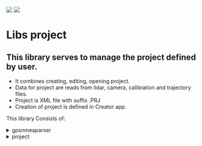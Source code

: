 <!-- PROJECT LOGO -->
<br />
<div align="left">
<img src="https://github.com/dekdekan/lidaretto-desktop/blob/completeRefactor_change_cuts/README_images/logo_black.svg#gh-light-mode-only">
<img src="https://github.com/dekdekan/lidaretto-desktop/blob/completeRefactor_change_cuts/README_images/logo_white.svg#gh-dark-mode-only">
</div>
  <h1 align="left">Libs project</h1>

## This library serves to manage the project defined by user.
 - It combines creating, editing, opening project.
 - Data for project are reads from lidar, camera, calibration and trajectory files.
 - Project is XML file with suffix .PRJ
 - Creation of project is defined in Creator app.
 
This library Consists of:

<!-- //////////////////////////////////////////////////////////////////////////////////////////////////////////////////////////////////////////////////////// -->

<details><summary>gpsnmeaparser</summary>
<p>

## gpsnmeaparser is class using for parsing GNSS Logs, specifically GGA and RMC logs.
  ### Getting Started
1. To start, simply create object of this class and then you can use corresponding methods.
2. You can also create and init object of this class by using conscructor:
```js
  gpsNMEAparser();
```
&emsp;Or:
```js
  gpsNMEAparser(std::string GGASentence,std::string RMCSentence)
```  
  
  GGA sentence looks like as follow:
  <img src="https://github.com/AlexPoltak/vrs_cvicenie_3/blob/main/Src/GPGGA.png">
  
1. To check whether some GGA sentence is valid use **isValidGGA** on object:
  
    - Returns true when sentence is valid GGA sentence, else returns false
```js
  bool isValidGGA(const std::string GGASentence)
```
2. To set class values parsed from GGA sentence use:

```js
  void setValuesGGA(std::string GGA)
```
  
  RMC sentence looks like as follow:
  <img src="https://github.com/AlexPoltak/vrs_cvicenie_3/blob/main/Src/GPMRCAsset%201.png">
  
1. To check whether some RMC sentence is valid use **isValidRMC** on object:
  
    - Returns true when sentence is valid RMC sentence, else returns false
```js
  bool isValidRMC(const std::string RMCSentence)
```
2. To set class values parsed from RMC sentence use:

```js
  void setValuesRMC(const std::string RMCSentence)
```
---  
  
</p>
</details>


<!-- //////////////////////////////////////////////////////////////////////////////////////////////////////////////////////////////////////////////////////// -->

<details><summary>project</summary>
<p>

#### This class serves for manipulating with project that are created by user. Creation is done in the creator app(by projectcreationdialog class) where user have to load trajectory, lidar and calibration file(That files are required for project creation). Optionally user can load camera file, if were obtained.
Based on these files is created project thanks to which user can interact with all basic stuff(Trajectory displaying, selection, showing informations, profiles generation and more).Most of operations with project are used in creator app(in corresponding classes)

  ### Getting Started
  
1. For access to all methods first create object of this class:
  
    - `c_qualityType` - quality indicator displayed on trajectory:&emsp;0 - position<br>     &emsp;&emsp;&emsp;&emsp;&emsp;&emsp;&emsp;&emsp;&emsp;&emsp;&emsp;&emsp;&emsp;&emsp;&emsp;&emsp;&emsp;&emsp;&emsp;&emsp;&emsp;&emsp;&emsp;&emsp;&emsp;&emsp;&nbsp;
1 - heading<br>
&emsp;&emsp;&emsp;&emsp;&emsp;&emsp;&emsp;&emsp;&emsp;&emsp;&emsp;&emsp;&emsp;&emsp;&emsp;&emsp;&emsp;&emsp;&emsp;&emsp;&emsp;&emsp;&emsp;&emsp;&emsp;&emsp;&nbsp;
2 - PDOP<br>     &emsp;&emsp;&emsp;&emsp;&emsp;&emsp;&emsp;&emsp;&emsp;&emsp;&emsp;&emsp;&emsp;&emsp;&emsp;&emsp;&emsp;&emsp;&emsp;&emsp;&emsp;&emsp;&emsp;&emsp;&emsp;&emsp;&nbsp;
3 - speed
    - `c_stdprecision` - maximum precision of position 
    - `c_minstdprecision` - minimum precision of position 
    - `c_stdprecisionHeading` - maximum heading precision
    - `c_minstdprecisionHeading` - minimum heading precision
    - `c_minPDOP` - disable/enable calculation
    - `c_maxPDOP` - disable/enable calculation
    - `c_minSpeed` - minimum speed precision
    - `c_maxSpeed` - maximum speed precision
    - `c_smartfilter` - whether smart filter is enabled(remove scans while standing)
    - `c_speedfilter` - whether speed filter is enabled
    - `c_speedfilterThreshold` - speed threshold for speed filter
  
> All this input parameters user can change in tab settings.(It is done by minmaxprecisiondialog class in creator app)
 ```js
    std::shared_ptr<Project> nameOfProjectObject=std::make_shared<Project>( int c_qualityType, double c_stdprecision, double c_minstdprecision, double c_stdprecisionHeading, double c_minstdprecisionHeading,double c_minPDOP, double c_maxPDOP,double c_minSpeed, double c_maxSpeed, bool c_smartfilter, bool c_speedfilter, double c_speedfilterThreshold)
  ``` 
  
2. If you want to clear project values based on which informations are displayed in UI,  use:
  
```js
  void Project::clearProject()
```    
<details><summary>&emsp;&emsp; Some required step to create project </summary>  <!--////////////////////////////////////////////////////////////////////// --></br>

1. Setting project path that contains project file name(to this file will be stored project values after saving)
```js
  void Project::setProjectFilename(QString newProjectFile)
``` 

2. Setting trajectory file path:
```js
  void Project::setTrajectoryFilename(QString newTrajectoryFile)
```  
 
3. Setting lidar file path:
      
     - `index` - ID of lidar
    
```js
  void Project::setLidarFilename(QString newLidarFile,int index)
```  
  
4. Setting path to calibration file:
```js
  void Project::setCalibrationFilename(QString newCalibrationFile)
```  
5. Setting calibration values from calibration file:
  It returns true when everything was set correctly, else returns false
```js
  bool Project::setCoreConfigurationFromCalibrationFile(const char *filename)
```  
6. Preparing needed structure that holds all lidar and camera devices info:
  It is used after setting the calibration file
     
```js
  void Project::initDevices()
```  
  
</details>

<details><summary>&emsp;&emsp; Some other methods to initialize the project </summary>  <!--////////////////////////////////////////////////////////////////////// --></br>

1. Setting path to camera files:

     - `newCameraFile` - path to files
     
        | VideoType     | 
        | :-------------| 
        | garmin_virb   |
        | labpano       | 
        | gopro         | 
        | sony          |
  
```js
  void Project::setCameraFilename(QString newCameraFile,VideoType type)
```    
  
2. To check whether path to given camera(video,images) files is correct(whether directory contains relevant files) use:

```js
  int checkWhetherCameraPathCorrect(QString path,Project::VideoType videotype);
```  

3. To set description from user about project use:
  
```js
  void setProjectDescription(std::string descr)
```  
4. You can save this description also to file by:

```js
  void saveDescriptionToFile(std::string path)
```  
  
```diff
- Most of the previous methods you can see in creator app, specificaly in projectcrationdialog class. This dialog box show up when the user selects option to create new project.
```
</details>


<details><summary>&emsp;&emsp; Saving and opening/reading project </summary>  <!--////////////////////////////////////////////////////////////////////// --></br>

1. When the required steps have been taken or some modification in project have been made, to save project with all values use **saveProjectFile** method. Project will be saved to XML file with .PRJ sufix.

```js
  void Project::saveProjectFile()
```  
  
> This method contains method **saveProjectFileToXml**, that saves all project values to XML file.

2. To open project file and read all values from it use:

    - `filename` - path to project file

```js
  ProjectOpeningStatus Project::openProjectFromFile(QString fileName)
```  
 
> This method contains method **readProjectFileFromXml**(new project version),**readProjectFile**(old project version) that serves to parse all values from lidar, calibration,trajectory and camera files and assigns all needed variables from them.

  
3. To check whether given file is XML file use:
  
```js
  bool Project::isProjectFileXML(QString fileName)
```  

4. To get name of current opened project use:
  
```js
  QString Project::getProjectFilename()
```  
   
5. To get registry name of current opened project (it is used to add project to recent projects and so on) call:
  
```js
  QString Project::getRegistryEntryNameOfProject()
``` 
  
</details>

<details><summary>&emsp;&emsp; Manipulating with trajectory/lidar frames/points </summary>  <!--////////////////////////////////////////////////////////////////////// --></br>
#### Frames
    
1. This returns indexes of **trajectory frames** that are selected(has state=2) - trajectory frames that user selects in selection mode :
  
```js
  std::vector<int> Project::getSelectedFrames()
```  
  
2. This returns indexes of **lidar frames**, based on trajectory selections (where state=2) :
  
      - `index` - lidar ID

```js
  std::vector<int> Project::getSelectedFramesForLidarDevice(int index)
```  

3. To get index of **frame from lidar**(with given ID) which is placed at given trajectory position use:
  
      - `whichTrajectoryPoint` - ID of trajectory point at which the ID of lidar frame should be returned
      - `whichLidar` - lidar ID

```js
  int Project::getLidarFrameFromTrajectoryRelationInfo(int whichTrajectoryPoint, int whichLidar)
```    
  
4. To obtain **lidar frames** indexes based on given trajectory indexes and lidar ID use **getSelectedFilteredFramesForLidarDevice**:
 &emsp;If there are some missing trajectory indexes in input, the space in corresponding lidar frames indexes will be filled in return.

    - `preselected` - IDs of trajectory points at which the IDs of lidar frame should be returned
    - `index` - lidar ID

```js
  std::vector<int>  Project::getSelectedFilteredFramesForLidarDevice(std::vector<int> &preselected,int index)
``` 

5. To get lidar frame structure use:

    - `whichLidar` - ID of lidar whose frame will be returned
    - `localfile` - lidar file in which the frame will be searched
    - `index` - index of frame, which should be returned
    - `lidToFrame` - lidar transformation
    - `restriction` - restriction to add some points to frame

> It is used for export in pointcloudExporter class

```js
  BaseFrame Project::getLidarFrameFromLidar(int whichLidar,std::ifstream &localfile,int index,CLidarToFrameTrans *lidToFrame,laserFrameRestrictionBase *restriction,int &openedFileID,int colormodel ,double minIntensityColor,double maxIntensityColor )
``` 


6. To save/get selected frames(selected by user in selection mode) to/from file for access in another app use:
&emsp; &emsp;To save use:
```js
  bool saveProjectSelectionToXml();
```  
> Method returns true when saving was successful, else returns false

&emsp; &emsp;To get selected frames from saved file use:
```js
  std::vector<int> Project::getSelectionFromXml()
```  
> Method returns IDs of selected frames

7. To clear selection of trajectory(changing value of all trajectory states to state=0) call:
```js
  void Project::clearTrajectorySelection()
```

8. To receive relational vector between lidar frames and trajectory use:
```js
  std::vector<FrameData>& Project::getFramesTrajectoryRelationsInfoAsReference()
``` 
   &emsp; To get reference on this relational vector call:
```js
  std::vector<FrameData>* Project::getFramesTrajectoryRelationsInfoAsPointer()
``` 

9. To fill/get trajectory frames structure(info about selected frames and so on) call **getTrajectoryRealtionInfoPtr()**. It is used for undostack operations and for some visualizations on map...:
  
&emsp; &emsp;To get this structure use:

```js
  std::shared_ptr<std::vector<framesTrajectoryRelationsInfoStruct>> getTrajectoryRealtionInfoPtr()
```

&emsp; &emsp;To fill this structure use:

```js
  void Project::fillFramesTrajectoryRelationsInfo(int trajectoryType)
```

```diff  
 - It is generated/filled with **trajectoryTransformation** vector that is prepared by trajectory reader in reading methods for opening project
```


10. To obtain trajectory transformations vector, that is prepared by trajectory reader in reading methods for opening project, call:
  
     - `withModification` - when is true and some modification by fit points are done, the modified trajectory transformations will be returned

```js
  std::vector<Transformation> &getTrajectoryTransformation(bool withModification=false)
```
   &emsp; To get zero(first) transformation from this vector use:
  
```js
  const Transformation &getZeroPositionFromTransformation()
```
   &emsp; To get length of transformation vector(length of trajectory) use method **getTrajectoryLength**. It is used in Graph making:

```js
  int getTrajectoryLength()
```
<br>

#### Points

1. To find the point that is at given distance before the point with given ID use:

    - `fromWhichpoint` - ID of trajectory point(in framesTrajectoryRelationsInfo structure) from which the point before it is searched.
    - `dist` - distance from "fromWhichpoint" point
 
> It returns transformation ID of point that is at given distance

```js
  int Project::findPointTrajectoryInDistBefore(int fromWhichpoint, double dist)
```
<br>

2. To find the point that is at given distance after the point with given ID use:

    - `fromWhichpoint` - ID of trajectory point(in framesTrajectoryRelationsInfo structure) from which the point behind it is searched.
    - `dist` - distance from "fromWhichpoint" point

> It returns transformation ID of point that is at given distance

```js
  int Project::findPointTrajectoryInDistAfter(int fromWhichpoint, double dist)
```

<br>

3. To find out the distance between two trajectory points use method:

    - `first` - ID of first trajectory point(in framesTrajectoryRelationsInfo structure)
    - `second` - ID of second trajectory point(in framesTrajectoryRelationsInfo structure)

```js
  double Project::findDistBetweenTrajectoryPoints(int first, int second)
```

</details>
  
  
<details><summary>&emsp;&emsp; Wrappers for trajectory matters(inertial explorer filereader)  </summary>  <!--////////////////////////////////////////////////////////////////////// --></br>
  
1. To generate transformations for trajectory call **traj_generateTransformation**. It is used in projectcreationdialog class.
  
```js
  void Project::traj_generateTransformation()
```   
  
2. To read trajectory file and inits values for trajectory reader class(inertialExplorerFileReader) call **traj_readTrajectoryFromFile**. It is used in projectcreationdialog class and in project reading methods.
  
```js
  int Project::traj_readTrajectoryFromFile(QString rawTrajFile)
```     
  
3. To inits relational vector between lidar data and trajectory file use **traj_initFileWithTransformations**. It is used in projectcreationdialog class.
  
```js
  void Project::traj_initFileWithTransformations(int index)
```

4. To obtain trajectory constrains use **traj_getFileConstrains**. It is used in projectcreationdialog class.
  
```js
  void Project::traj_getFileConstrains(InertialExplorerBoxData &constrains)
```

</details>
  
<details><summary>&emsp;&emsp; Creating and manipulating with line cutting segment and relevant zones </summary>  <!--////////////////////////////////////////////////////////////////////// --></br>

  It is displayed in profile mode on map(creator app), when user clicks somewhere on trajectory. Based on this line segment(frames that are inside) is generated pointcloud to display in profiles.:

#### Line cut segment
Line cut segment variable holds points that defines itself:

| Range from                        | Range to                         |      | definition          |
| :-------------                    | :-------------                   |------| :-------------      | 
| lineCutSegment->cutRectangle[0]   |                                  |      | center of line( where user clicked on trajectory)     | 
| lineCutSegment->cutRectangle[1]   | lineCutSegment->cutRectangle[4]  |      | perimeter points of line that indicates width of XY projection-aerial view    |
| lineCutSegment->cutRectangle[5]   | lineCutSegment->cutRectangle[8]  |      | perimeter points of line that indicates width of ZX projection-cut view  |
| lineCutSegment->cutRectangle[9]   | lineCutSegment->cutRectangle[12] |      | perimeter points of line that indicates sideway cut       | 
  
  
1. To prepare line cut segment points use method getPerpendicularLineSegmentAtTrajectory(). Line segment is generated perpendicular to given trajectory place.

      - `trajectoryID` - ID of trajectory point to which the points of perpendicular line segment are calculated
      - `segmentLength` - length of line segment(defined by user)
      - `segmentWidth` - width of XY projection-aerial view(defined by user)
      - `cutWidth` - width of cut (width of ZX projection-cut view defined by user)
  
```js
  std::vector<QPointF> Project::getPerpendicularLineSegmentAtTrajectory(int trajectoryID, double segmentLength,double segmentWidth,double cutWidth)
```    
  
```diff
- Points of this line cut segment and more visual parameter you can get by method getParamsForMapStruct()
```
  
2. To obtain IDs of trajectory for prepared line segment use method **getFramesForPerpendicularLineSegment**. Based on this IDs is generated pointcloud for projections in creator app:

      - `limits` - limits of line segment(you can use return value from method **getPerpendicularLineSegmentAtTrajectory**)
      - `selectedId` - ID of trajectory where line segment is created
      - `segmentWidth` - width of XY projection-aerial view( set by user)

```js
  std::vector<int> Project::getFramesForPerpendicularLineSegment(std::vector<QPointF> limits,int selectedId,double segmentWidth)
```  
  
3. To prepare line cut segment for sideway view(ZY projection) use:

      - `cx` - X position of sideway cutting line center
      - `cy` - Y position of sideway cutting line center
      - `rx` - direction vector of sideway cutting line
      - `ry` - direction vector of sideway cutting line

```js
  std::vector<pcl::PointXYZRGB> Project::getPerpedicularLineSegmentForSidewayCut(double cx,double cy, double rx,double ry,int trajectoryID,int rtkID, double segmentLength,double segmentWidth,double cutWidth)

```  
 > It returns points of prepared line segment in order:<br>
    - [0] center point of cutting line<br>
    - [1] right centered point of cut(on right side of trajectory)<br>
    - [2] left centered point of cut(on left side of trajectory)
  
  
 4. To clear line cut segment variable that holds zones and points of cutting lines use **clearLineCut** method.
  
```js
  void clearLineCut()
```  

#### Zones
1. To get number of zones in current prepared line cut segment, use:
  
 ```js
  int getLineCutSegmentZonesCount()
``` 
  
2. To get angle between zones of points in prepared cutting line segment call:
  
      - `firstZone` - ID of some zone in cutting line segment
      - `secondZone` - ID of another zone in cutting line segment

> Returns angle in radians. It is used in correction to shift zone in chosen angle.
```js
  double Project::getAngleBetweenLineCutSegmentZones(int firstZone, int secondZone)
```  
  
3. To get GPS timestamp for given zone in prepared cutting line segment use:

      - `i` - ID of zone in cutting line segment

```js
  double Project::getTimeOfLineCutSegmentZone(int i)
```  

4. To receive trajectory ID for given zone of prepared line cut segment use:
  
      - `i` - ID of zone in cutting line segment

```js
  int Project::getTrajectoryIDOfLineCutSegmentZone(int i)
```  
  

</details>
  
  
<details><summary>&emsp;&emsp; Methods for creating and manipulating with corrections of pointcloud </summary>  <!--////////////////////////////////////////////////////////////////////// --></br>

  In profile mode user can click somewhere on trajectory and make corrections there in a few steps. Firstly user can measure in profile views with measurement tool(measurement button in menu among profile views), where pointcloud should be corrected. After measurement, user can create correction by pressing FIT button that is next to the measurement tool button.
  
1. To add fit point use method **addFitPoint**.  It is point(with correction structure) on trajectory, where user wants to create correction. Correction structure holds user measurements, trajectory time and so on:

      - `positionID` - ID of trajectory position where correction should be made
      - `correctioninfo` -  correction info structure that will be added
      - `nearestPosible` - treshold to add fitpoint. If given fit point is closer to some existing fitpoint than this value,then this fitpoint will not be added.
      - `connectedDistance` - how far trajectory points can be from each other to be connected to same correction.
      - `fadeDistance` - how far end points should be from relevant fit point

> Returns true when fitpoint was added, else returns false.

```js
  bool Project::addFitPoint(int positionID, FITpointCorection correctioninfo,double nearestPosible,double connectedDistance,double fadeDistance)
```  

2. To modify existing fitpoint use:
  
      - `positionID` - ID of trajectory position where correction should be modified
      - `correctioninfo` -  correction info structure that will replace the previous one
      - `nearestPosible` - it is not used there
      - `connectedDistance` - how far trajectory points can be from each other to be connected to same correction.
      - `fadeDistance` - how far end points should be from relevant fit point

> When point for modification does not exist, the new one will be added.

```js
  bool Project::modifyFitPoint(int positionID, FITpointCorection correctioninfo,double nearestPosible,double connectedDistance,double fadeDistance)
```   
 
3. To add end points(where corrections on trajectory will end) for each fit point use:
  
      - `connectedDistance` - how far trajectory points can be from each other to be connected to same correction.
      - `fadeDistance` - how far end points should be from relevant fit point
  
> - If distance between neighboring fitpoints is lower than connectedDistance, existing end points will be shifted.<br>
> - If distance between neighboring fitpoints is higher than connectedDistance, new end points will be added<br>
>  - Endpoints in fitpoints std::map variable have for distinctions negative value of trajectory ID. Therefore, when you want to access to trajectory by ID use absolut value of this map key.
  

```js
  void Project::addEndPointsToFitCorrections(double connectedDistance,double fadeDistance)
```    

4. To calculate and apply corrections based on added fitpoints use:
  
      - `connectedDistance` - how far trajectory points can be from each other to be connected to same correction.
      - `holdDistance` - if fit points are not connected, how far to hold the correction value
      - `fadeDistance` - how far end points should be from relevant fit point
  
> This prepare **modifiedtrajectoryTransformation** variable which can be obtained by method **getTrajectoryTransformation** described in section ** Manipulating with trajectory, lidar frames**:
  
```js
  void Project::calcCorrectionFromFitPoints(double connectedDistance,double holdDistance,double fadeDistance)
```   
  
5. To find out whether corrections were created use:
  
> It returns true when some corrections were created, else returns false  
```js
  bool correctionExists()
```   
  
6. To get reference of created fitpoints for access to them use:
  
```js
  std::shared_ptr<std::map<int,FITpointCorection>> Project::getFitpointsAsReference()
```  
7. To save all crated correction fit points for future reconstruction of corrections use:
  
```js
  bool Project::saveFitPoints()
```  
  
8. To load saved fitpoints for reconstruction of created corrections call>
  
> It returns true when fitpoints were loaded, false when loading of fitpoint file was incorrect 
  
```js
  bool Project::loadFitPoints()
``` 
  
  
9. To obtain calculated trajectory corrections for zone in prepared cutting line segment use:
  
      - `holdDistance` - ID of zone in prepared cutting line segment
  
> Creating and manipulating with cutting line segment is described in section **Creating and manipulating with line cutting segment**
  
```js
  correction Project::getTrajectoryCorrectionForZone(int i)
``` 
  
</details>


  
<details><summary>&emsp;&emsp; Manipulating with visual parameters (contains filters and auxliary methods that can be used) </summary>  <!--////////////////////////////////////////////////////////////////////// --></br>

#### User can change visual parameters in settings tab

```diff
- Most of this visual parameters are described in object creation method of this class.
```

1. These visual parameters, cutting line segment and more you can obtain in structure by method **getParamsForMapStruct**:

> This structure is used in mymapcontrol class to draw trajectory, line cutting segment and other stuff on map.

```js
  ParametersForMapInteraction Project::getParamsForMapStruct()
``` 
 <br>  <br> 
 
2. To get value of specific visual parameter use:

```js
  {return type} Project::getVisualParameter{name of paramter}()
``` 
  
  <br> 
  
3. To set value of specific visual parameter use:

```js
  void setVisualParameter{name of parameter}(value)
``` 
  
  <br> 
  
4. For obtaining whether shake filter is enabled use:

```js
  bool getUseShakeFilter()
``` 
  
&emsp; &emsp;To set it use:
```js
  void setUseShakeFilter(bool usefilt)
```  
 
 <br> 
 
5. This sets prepared quality parameter to framesTrajectoryRelationsInfo structure. (It is used for coloring the trajectory by quality type in mymapcontrol class).

  
```js
  void Project::setVisualQualityParameter()
```
```diff
- Use setVisualQualityParameter method when quality parameter was changed
```

<br> 

6. To use trajectory disabling based on filters in usage use:
```js
  void Project::setTrajectoryDisabling()
```

&emsp;It contains **disableTrajectoryPartsByDiff** method that represents shake filter:<br> 
&emsp;&emsp;    - `secAfter` - seconds after problem point. 

> Points that are in given time(secAfter input) from problem point, will be also disabled.

```js
void Project::disableTrajectoryPartsByDiff(int secAfter)
```

<br> 
   
7. To clear all trajectory disabling use:
```js
  void Project::clearTrajectoryDisabling()
```

<br>

8. To get indexes of lidar lines based on preset value call:
  
    - `whichlidar` - ID of lidar
        | whichlines    | 
        | :-------------| 
        | All           |
        | Central       | 
        | EverySecond   | 
        | HighRes       |
        | UltraHighRes  |

```js
  std::vector<int> Project::getUnusedLaserLinesForLidar(int whichlidar, BaseLidarReader::LidarLinesPresets whichlines)
```     


</details>
  
  
  
<details><summary>&emsp;&emsp; Manipulating with transformations, rotations and time offsets of/between devices(lidar, camera, body) </summary>  <!--////////////////////////////////////////////////////////////////////// --></br>

#### Transformations
1. Transformation of lidar device:<br>
  To set this transformation:
```js
  void Project::setLidarTransformation(Transformation newTransform, int lidarIndex, double gain)
```  
&emsp; &emsp;To get this transformation:
```js
  Transformation Project::getLidarTransformation(int lidarIndex, double gain)
```   
 <br> 
 
2. Transformation of camera device:<br>
  To set this transformation:
```js
  void Project::setCameraTransformation(Transformation newTransform, int cameraIndex, double gain)
```  
&emsp; &emsp;To get this transformation:
```js
  Transformation Project::getCameraTransformation(int cameraIndex, double gain)
```   
   
 <br> 
 
3. Transformation between lidar and IMU:<br>
  To set this transformation use:

```js
  void Project::setTransformationLidar_IMU(Transformation newTransform, int lidarIndex, double gain)
```  
&emsp; &emsp;To get this transformation use:
```js
  Transformation Project::getTransformationLidar_IMU(int lidarIndex,double gain)
```  
&emsp; &emsp;To clear this transformation use:
```js
  void Project::clearTransformationLidar_IMU(int lidarIndex)
```  
<br> 

4. Transformation between camera and IMU:<br>
  To get this transformation use:
```js
  Transformation Project::getTransformationCamera_IMU(int cameraIndex)
```  
 <br> 
 
5. Transformation between IMU and vehicle(what the devices are connected to):
```js
  Transformation Project::getTransformationIMU_Vehicle()
```  
  
#### Rotations

1. Rotation  between IMU and vehicle(what the devices are connected to):
  To get this transformation use:
```js
  Transformation Project::getIMUtoVehicleRotation()
```  
  <br> 
  
2. Rotation of lidar device:
  To get this rotation:
```js
  double Project::getLidarRotation(int lidarIndex)
```   
 <br> 

3. Rotation of camera device:<br>
  To set this rotation:
```js
  void Project::setCameraRotation(int cameraIndex,double rotation)
```  
&emsp; &emsp;To get this rotation:
```js
  double Project::getCameraRotation(int cameraIndex)
```   

 <br> 

4. To get boresight rotation use :
```js
  Transformation Project::getBoresightRotation()
``` 
#### Time offsets

1. Time offset of lidar device:<br>
  To get this offset:
```js
  double getLidarTimeOffset(int lidarIndex)
```   

 <br> 

2. Time offset of camera device:<br>
  To set this offset:
```js
  void setCameraTimeOffset(int cameraIndex,double newOffset);
```  
&emsp; &emsp;To get this offset:
```js
  double getCameraTimeOffset(int cameraIndex);
```   


</details>
  
  
<details><summary>&emsp;&emsp; Adding RTK points </summary>  <!--////////////////////////////////////////////////////////////////////// --></br>

```diff
- This methods serves to add RTK points, when user load them, to project file.<br>
- Loading of RTK points is done in CreatorMainWindow class speciffically by AddRtkPointDialog widget class<br>
- Manipulating with RTK points and making some corrections by them is done in class rtkpoints also described in this README.
```


</details>
  
  getRTKpointsAsReference
  filterRTKpointsByProjectBoundaries
  addRTKpoint
 
    
  
  
  
  
  

  
  
  
 
